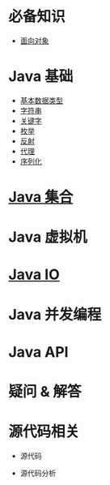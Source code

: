 # 必备知识

* [面向对象](../00-prerequisite/object_oriented.md)

# Java 基础

* [基本数据类型](../01-basics/primitive/primitive_data_types.md)
* [字符串](../01-basics/string/string.md)
* [关键字](../01-basics/keyword/overview.md)
* [枚举](../01-basics/enum.md)
* [反射](../01-basics/reflection.md)
* [代理](../01-basics/proxy.md)
* [序列化](../01-basics/serialization.md)

# [Java 集合](../02-collections_framework/overview.md)

# Java 虚拟机

# [Java IO](../04-io/java_io.md)

# Java 并发编程

# Java API

# 疑问 & 解答

# 源代码相关

* 源代码

* 源代码分析